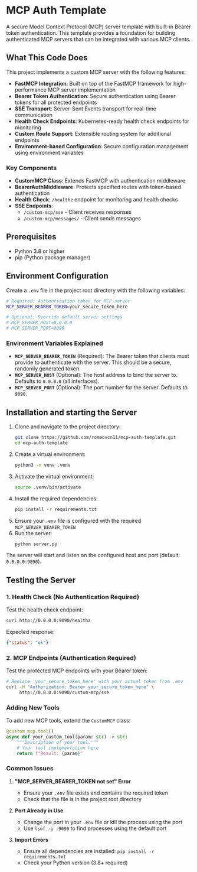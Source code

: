 # MCP Auth Template

A secure Model Context Protocol (MCP) server template with built-in Bearer token authentication. This template provides a foundation for building authenticated MCP servers that can be integrated with various MCP clients.

## What This Code Does

This project implements a custom MCP server with the following features:

- **FastMCP Integration**: Built on top of the FastMCP framework for high-performance MCP server implementation
- **Bearer Token Authentication**: Secure authentication using Bearer tokens for all protected endpoints
- **SSE Transport**: Server-Sent Events transport for real-time communication
- **Health Check Endpoints**: Kubernetes-ready health check endpoints for monitoring
- **Custom Route Support**: Extensible routing system for additional endpoints
- **Environment-based Configuration**: Secure configuration management using environment variables

### Key Components

- **CustomMCP Class**: Extends FastMCP with authentication middleware
- **BearerAuthMiddleware**: Protects specified routes with token-based authentication
- **Health Check**: `/healthz` endpoint for monitoring and health checks
- **SSE Endpoints**: 
  - `/custom-mcp/sse` - Client receives responses
  - `/custom-mcp/messages/` - Client sends messages

## Prerequisites

- Python 3.8 or higher
- pip (Python package manager)

## Environment Configuration

Create a `.env` file in the project root directory with the following variables:

```bash
# Required: Authentication token for MCP server
MCP_SERVER_BEARER_TOKEN=your_secure_token_here

# Optional: Override default server settings
# MCP_SERVER_HOST=0.0.0.0
# MCP_SERVER_PORT=9090
```

### Environment Variables Explained

- **`MCP_SERVER_BEARER_TOKEN`** (Required): The Bearer token that clients must provide to authenticate with the server. This should be a secure, randomly generated token.
- **`MCP_SERVER_HOST`** (Optional): The host address to bind the server to. Defaults to `0.0.0.0` (all interfaces).
- **`MCP_SERVER_PORT`** (Optional): The port number for the server. Defaults to `9090`.

## Installation and starting the Server

1. Clone and navigate to the project directory:
   ```bash
   git clone https://github.com/romeovcn11/mcp-auth-template.git
   cd mcp-auth-template
   ```
2. Create a virtual environment:
   ```bash
   python3 -m venv .venv
   ```
3. Activate the virtual environment:
   ```bash
   source .venv/bin/activate
   ```
4. Install the required dependencies:
   ```bash
   pip install -r requirements.txt
   ```
5. Ensure your `.env` file is configured with the required `MCP_SERVER_BEARER_TOKEN`
6. Run the server:
   ```bash
   python server.py
   ```

The server will start and listen on the configured host and port (default: `0.0.0.0:9090`).

## Testing the Server

### 1. Health Check (No Authentication Required)

Test the health check endpoint:

```bash
curl http://0.0.0.0:9090/healthz
```

Expected response:
```json
{"status": "ok"}
```

### 2. MCP Endpoints (Authentication Required)

Test the protected MCP endpoints with your Bearer token:

```bash
# Replace 'your_secure_token_here' with your actual token from .env
curl -H "Authorization: Bearer your_secure_token_here" \
     http://0.0.0.0:9090/custom-mcp/sse
```

### Adding New Tools

To add new MCP tools, extend the `CustomMCP` class:

```python
@custom_mcp.tool()
async def your_custom_tool(param: str) -> str:
    """Description of your tool."""
    # Your tool implementation here
    return f"Result: {param}"
```

### Common Issues

1. **"MCP_SERVER_BEARER_TOKEN not set" Error**
   - Ensure your `.env` file exists and contains the required token
   - Check that the file is in the project root directory

2. **Port Already in Use**
   - Change the port in your `.env` file or kill the process using the port
   - Use `lsof -i :9090` to find processes using the default port

3. **Import Errors**
   - Ensure all dependencies are installed: `pip install -r requirements.txt`
   - Check your Python version (3.8+ required)
